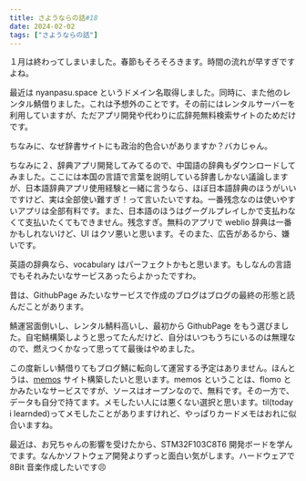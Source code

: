 ```yaml
---
title: さようならの話#18
date: 2024-02-02
tags: ["さようならの話"]
---
```


１月は終わってしまいました。春節もそろそろきます。時間の流れが早すぎですよね。

最近は nyanpasu.space というドメイン名取得しました。同時に、また他のレンタル鯖借りました。これは予想外のことです。その前にはレンタルサーバーを利用していますが、ただアプリ開発や代わりに広辞苑無料検索サイトのためだけです。

ちなみに、なぜ辞書サイトにも政治的色合いがありますか？バカじゃん。

ちなみに２、辞典アプリ開発してみてるので、中国語の辞典もダウンロードしてみました。ここには本国の言語で言葉を説明している辞書しかない議論しますが、日本語辞典アプリ使用経験と一緒に言うなら、ほぼ日本語辞典のほうがいいですけど、実は全部使い難すぎ！って言いたいですね。一番残念なのは使いやすいアプリは全部有料です。また、日本語のほうはグーグルプレイしかで支払わなくて支払いたくてもできません。残念すぎ。無料のアプリで weblio 辞典は一番かもしれないけど、UI はクソ悪いと思います。そのまた、広告があるから、嫌いです。

英語の辞典なら、vocabulary はパーフェクトかもと思います。もしなんの言語でもそれみたいなサービスあったらよかったですわ。

昔は、GithubPage みたいなサービスで作成のブログはブログの最終の形態と読んだことがあります。

鯖運営面倒いし、レンタル鯖料高いし、最初から GithubPage をもう選びました。自宅鯖構築しようと思ってたんだけど、自分はいつもうちにいるのは無理なので、燃えつくかなって思ってて最後はやめました。

この度新しい鯖借りてもブログ鯖に転向して運営する予定はありません。ほんとうは、[memos](https://github.com/usememos/memos) サイト構築したいと思います。memos ということは、flomo とかみたいなサービスですが、ソースはオープンなので、無料です。その一方で、データも自分で持てます。メモしたい人には悪くない選択と思います。til(today i learnded)ってメモしたことがありますけれど、やっぱりカードメモはおれに似合いますね。

最近は、お兄ちゃんの影響を受けたから、STM32F103C8T6 開発ボードを学んでます。なんかソフトウェア開発よりずっと面白い気がします。ハードウェアで 8Bit 音楽作成したいです😣